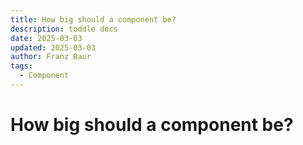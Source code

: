 ```yaml
---
title: How big should a component be?
description: toddle docs
date: 2025-03-03
updated: 2025-03-03
author: Franz Baur
tags: 
  - Component
---
```


# How big should a component be?